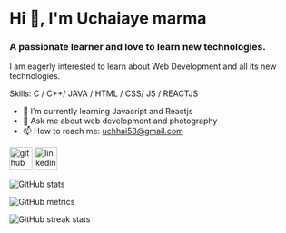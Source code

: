 # Hi 👋, I'm Uchaiaye marma
### A passionate learner and love to learn new technologies.
I am eagerly interested to learn about Web Development and all its new technologies.

Skills: C / C++/ JAVA  / HTML / CSS/ JS / REACTJS 

- 🌱 I’m currently learning  Javacript and Reactjs 
- 💬 Ask me about web development and photography 
- 📫 How to reach me: uchhai53@gmail.com 


[<img src='https://cdn.jsdelivr.net/npm/simple-icons@3.0.1/icons/github.svg' alt='github' height='40'>](https://github.com/uchaiaye53)  [<img src='https://cdn.jsdelivr.net/npm/simple-icons@3.0.1/icons/linkedin.svg' alt='linkedin' height='40'>](https://www.linkedin.com/in/u-chai-aye-marma-swe-sust/)  

![GitHub stats](https://github-readme-stats.vercel.app/api?username=uchaiaye53&show_icons=true)  

![GitHub metrics](https://metrics.lecoq.io/uchaiaye53)  

![GitHub streak stats](https://streak-stats.demolab.com/?user=uchaiaye53)  

